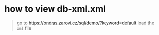 # how to view db-xml.xml

> go to https://ondras.zarovi.cz/sql/demo/?keyword=default
> load the `xml` file
